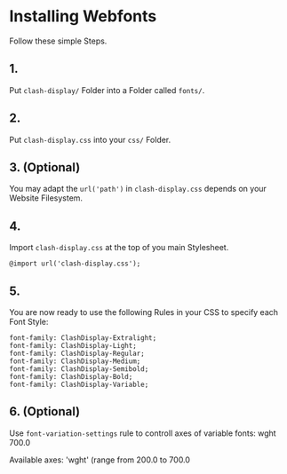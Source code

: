# Installing Webfonts

Follow these simple Steps.

## 1.

Put `clash-display/` Folder into a Folder called `fonts/`.

## 2.

Put `clash-display.css` into your `css/` Folder.

## 3. (Optional)

You may adapt the `url('path')` in `clash-display.css` depends on your Website Filesystem.

## 4.

Import `clash-display.css` at the top of you main Stylesheet.

```
@import url('clash-display.css');
```

## 5.

You are now ready to use the following Rules in your CSS to specify each Font Style:

```
font-family: ClashDisplay-Extralight;
font-family: ClashDisplay-Light;
font-family: ClashDisplay-Regular;
font-family: ClashDisplay-Medium;
font-family: ClashDisplay-Semibold;
font-family: ClashDisplay-Bold;
font-family: ClashDisplay-Variable;

```

## 6. (Optional)

Use `font-variation-settings` rule to controll axes of variable fonts:
wght 700.0

Available axes:
'wght' (range from 200.0 to 700.0
